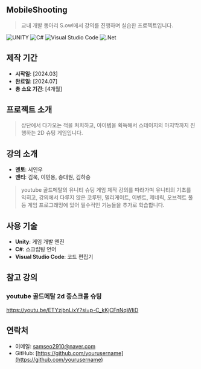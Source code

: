 ## MobileShooting

> 교내 개발 동아리 S.owl에서 강의를 진행하며 실습한 프로젝트입니다.


![UNITY](https://img.shields.io/badge/UNITY-000000.svg?&style=for-the-badge&logo=unity&logoColor=white)
![C#](https://img.shields.io/badge/c%23-%23239120.svg?style=for-the-badge&logo=csharp&logoColor=white)
![Visual Studio Code](https://img.shields.io/badge/Visual%20Studio%20Code-007ACC.svg?&style=for-the-badge&logo=Visual%20Studio%20Code&logoColor=white)
![.Net](https://img.shields.io/badge/.NET-5C2D91?style=for-the-badge&logo=.net&logoColor=white)

## 제작 기간

- **시작일**: [2024.03] 
- **완료일**: [2024.07]  
- **총 소요 기간**: [4개월]

## 프로젝트 소개

>상단에서 다가오는 적을 처치하고, 아이템을 획득해서 스테이지의 마지막까지 진행하는 2D 슈팅 게임입니다.

## 강의 소개

- **멘토**: 서인우
- **멘티**: 김욱, 이민용, 송대원, 김하승

>youtube 골드메탈의 유니티 슈팅 게임 제작 강의를 따라가며 유니티의 기초를 익히고, 강의에서 다루지 않은 코루틴, 델리게이트, 이벤트, 제네릭, 오브젝트 풀 등 게임 프로그래밍에 있어 필수적인 기능들을 추가로 학습합니다.

## 사용 기술

- **Unity**: 게임 개발 엔진
- **C#**: 스크립팅 언어
- **Visual Studio Code**: 코드 편집기

## 참고 강의
### youtube 골드메탈 2d 종스크롤 슈팅
https://youtu.be/ETYzjbnLixY?si=p-C_kKjCFnNqWIiD
## 연락처

- 이메일: [samseo2910@naver.com](mailto:samseo2910@naver.com)
- GitHub: [https://github.com/yourusername](https://github.com/yourusername)
